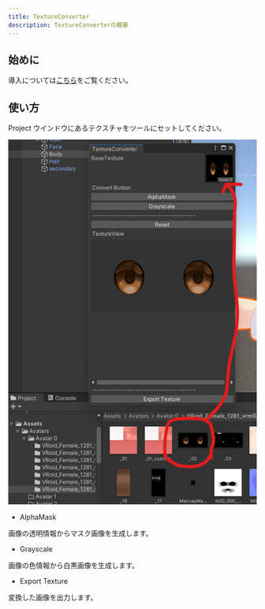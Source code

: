 ```yaml
---
title: TextureConverter
description: TextureConverterの概要
---
```


## 始めに

導入については[こちら](/Kuni_Tool/common/install/)をご覧ください。<br>

## 使い方

Project ウインドウにあるテクスチャをツールにセットしてください。<br>

![unity tc](../../../assets/images/unity-tc.png)

- AlphaMask

画像の透明情報からマスク画像を生成します。<br>

- Grayscale

画像の色情報から白黒画像を生成します。<br>

- Export Texture

変換した画像を出力します。<br>
